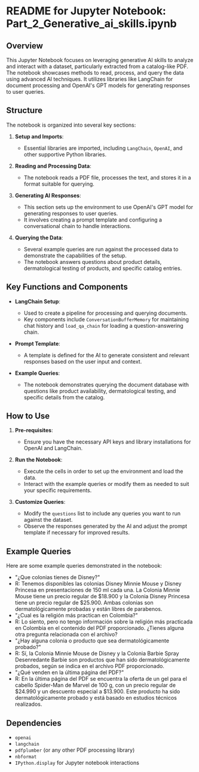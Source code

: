 
# README for Jupyter Notebook: Part_2_Generative_ai_skills.ipynb

## Overview

This Jupyter Notebook focuses on leveraging generative AI skills to analyze and interact with a dataset, particularly extracted from a catalog-like PDF. The notebook showcases methods to read, process, and query the data using advanced AI techniques. It utilizes libraries like LangChain for document processing and OpenAI's GPT models for generating responses to user queries.

## Structure

The notebook is organized into several key sections:

1. **Setup and Imports**:
    - Essential libraries are imported, including `LangChain`, `OpenAI`, and other supportive Python libraries.
    
2. **Reading and Processing Data**:
    - The notebook reads a PDF file, processes the text, and stores it in a format suitable for querying.
    
3. **Generating AI Responses**:
    - This section sets up the environment to use OpenAI's GPT model for generating responses to user queries.
    - It involves creating a prompt template and configuring a conversational chain to handle interactions.

4. **Querying the Data**:
    - Several example queries are run against the processed data to demonstrate the capabilities of the setup.
    - The notebook answers questions about product details, dermatological testing of products, and specific catalog entries.

## Key Functions and Components

- **LangChain Setup**:
    - Used to create a pipeline for processing and querying documents.
    - Key components include `ConversationBufferMemory` for maintaining chat history and `load_qa_chain` for loading a question-answering chain.

- **Prompt Template**:
    - A template is defined for the AI to generate consistent and relevant responses based on the user input and context.
    
- **Example Queries**:
    - The notebook demonstrates querying the document database with questions like product availability, dermatological testing, and specific details from the catalog.

## How to Use

1. **Pre-requisites**:
    - Ensure you have the necessary API keys and library installations for OpenAI and LangChain.
    
2. **Run the Notebook**:
    - Execute the cells in order to set up the environment and load the data.
    - Interact with the example queries or modify them as needed to suit your specific requirements.

3. **Customize Queries**:
    - Modify the `questions` list to include any queries you want to run against the dataset.
    - Observe the responses generated by the AI and adjust the prompt template if necessary for improved results.

## Example Queries

Here are some example queries demonstrated in the notebook:

- "¿Que colonias tienes de Disney?"
- R: Tenemos disponibles las colonias Disney Minnie Mouse y Disney Princesa en presentaciones de 150 ml cada una. La Colonia Minnie Mouse tiene un precio regular de $18.900 y la Colonia Disney Princesa tiene un precio regular de $25.900. Ambas colonias son dermatológicamente probadas y están libres de parabenos.
- "¿Cual es la religión más practican en Colombia?"
- R: Lo siento, pero no tengo información sobre la religión más practicada en Colombia en el contenido del PDF proporcionado. ¿Tienes alguna otra pregunta relacionada con el archivo?
- "¿Hay alguna colonia o producto que sea dermatológicamente probado?"
- R: Sí, la Colonia Minnie Mouse de Disney y la Colonia Barbie Spray Desenredante Barbie son productos que han sido dermatológicamente probados, según se indica en el archivo PDF proporcionado.
- "¿Qué venden en la última página del PDF?"
- R: En la última página del PDF se encuentra la oferta de un gel para el cabello Spider-Man de Marvel de 100 g, con un precio regular de $24.990 y un descuento especial a $13.900. Este producto ha sido dermatológicamente probado y está basado en estudios técnicos realizados.

## Dependencies

- `openai`
- `langchain`
- `pdfplumber` (or any other PDF processing library)
- `nbformat`
- `IPython.display` for Jupyter notebook interactions
